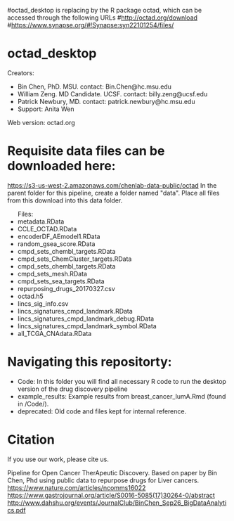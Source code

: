 #octad_desktop is replacing by the R package octad, which can be accessed through the following URLs
#http://octad.org/download
#https://www.synapse.org/#!Synapse:syn22101254/files/

# octad_desktop
Creators: 
<ul>
<li>Bin Chen, PhD. MSU. contact: Bin.Chen@hc.msu.edu</li>
<li>William Zeng. MD Candidate. UCSF. contact: billy.zeng@ucsf.edu</li>
<li>Patrick Newbury, MD. contact: patrick.newbury@hc.msu.edu</li>
<li>Support: Anita Wen</li>
</ul>

Web version: octad.org

# Requisite data files can be downloaded here:
https://s3-us-west-2.amazonaws.com/chenlab-data-public/octad
In the parent folder for this pipeline, create a folder named "data". Place all files from this download into this data folder.
<ul>
Files: 
<li>metadata.RData</li>
<li>CCLE_OCTAD.RData</li>
<li>encoderDF_AEmodel1.RData</li>
<li>random_gsea_score.RData</li>
<li>cmpd_sets_chembl_targets.RData</li>
<li>cmpd_sets_ChemCluster_targets.RData</li>
<li>cmpd_sets_chembl_targets.RData</li>
<li>cmpd_sets_mesh.RData</li>
<li>cmpd_sets_sea_targets.RData</li>
<li>repurposing_drugs_20170327.csv </li>
<li>octad.h5</li>
<li>lincs_sig_info.csv</li>
<li>lincs_signatures_cmpd_landmark.RData</li>
<li>lincs_signatures_cmpd_landmark_debug.RData</li>
<li>lincs_signatures_cmpd_landmark_symbol.RData</li>
<li>all_TCGA_CNAdata.RData</li>
</ul>

# Navigating this repositorty:
<ul>
  <li>Code: In this folder you will find all necessary R code to run the desktop version of the drug discovery pipeline</li>
  <li>example_results: Example results from breast_cancer_lumA.Rmd (found in /Code/).</li>
  <li>deprecated: Old code and files kept for internal reference.</li>
</ul>

# Citation
If you use our work, please cite us.

Pipeline for Open Cancer TherApeutic Discovery. Based on paper by Bin Chen, Phd using public data to repurpose drugs for Liver cancers.
https://www.nature.com/articles/ncomms16022
https://www.gastrojournal.org/article/S0016-5085(17)30264-0/abstract
http://www.dahshu.org/events/JournalClub/BinChen_Sep26_BigDataAnalytics.pdf





